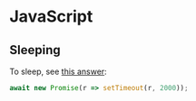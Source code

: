 # JavaScript

## Sleeping

To sleep, see [this answer](https://stackoverflow.com/a/39914235):

```js
await new Promise(r => setTimeout(r, 2000));
```
